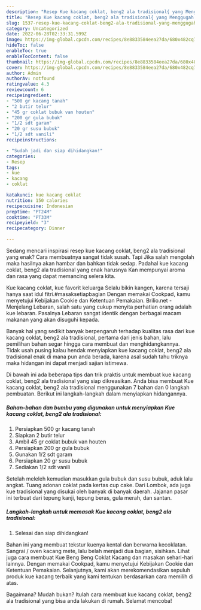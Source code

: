 ```yaml
---
description: "Resep Kue kacang coklat, beng2 ala tradisional{ yang Menggugah Selera,  Menu Buat lebaran"
title: "Resep Kue kacang coklat, beng2 ala tradisional{ yang Menggugah Selera,  Menu Buat lebaran"
slug: 1537-resep-kue-kacang-coklat-beng2-ala-tradisional-yang-menggugah-selera-menu-buat-lebaran
category: Uncategorized
date: 2022-06-28T02:33:31.599Z
image: https://img-global.cpcdn.com/recipes/8e8833584eea27da/680x482cq70/kue-kacang-coklat-beng2-ala-tradisional-foto-resep-utama.jpg
hideToc: false
enableToc: true
enableTocContent: false
thumbnail: https://img-global.cpcdn.com/recipes/8e8833584eea27da/680x482cq70/kue-kacang-coklat-beng2-ala-tradisional-foto-resep-utama.jpg
cover: https://img-global.cpcdn.com/recipes/8e8833584eea27da/680x482cq70/kue-kacang-coklat-beng2-ala-tradisional-foto-resep-utama.jpg
author: Admin
authorAv: notfound
ratingvalue: 4.3
reviewcount: 6
recipeingredient:
- "500 gr kacang tanah"
- "2 butir telur"
- "45 gr coklat bubuk van houten"
- "200 gr gula bubuk"
- "1/2 sdt garam"
- "20 gr susu bubuk"
- "1/2 sdt vanili"
recipeinstructions:

- "Sudah jadi dan siap dihidangkan!"
categories:
- Resep
tags:
- kue
- kacang
- coklat

katakunci: kue kacang coklat 
nutrition: 150 calories
recipecuisine: Indonesian
preptime: "PT24M"
cooktime: "PT33M"
recipeyield: "3"
recipecategory: Dinner

---
```



Sedang mencari inspirasi resep kue kacang coklat, beng2 ala tradisional yang enak? Cara membuatnya sangat tidak susah. Tapi Jika salah mengolah maka hasilnya akan hambar dan bahkan tidak sedap. Padahal kue kacang coklat, beng2 ala tradisional yang enak harusnya Kan mempunyai aroma dan rasa yang dapat memancing selera kita.


Kue kacang coklat, kue favorit keluarga Selalu bikin kangen, karena tersaji hanya saat idul fitri.#masaksetiapbagian Dengan memakai Cookpad, kamu menyetujui Kebijakan Cookie dan Ketentuan Pemakaian. Brilio.net - Menjelang Lebaran, salah satu yang cukup menyita perhatian orang adalah kue lebaran. Pasalnya Lebaran sangat identik dengan berbagai macam makanan yang akan disuguhi kepada.

Banyak hal yang sedikit banyak berpengaruh terhadap kualitas rasa dari kue kacang coklat, beng2 ala tradisional, pertama dari jenis bahan, lalu pemilihan bahan segar hingga cara membuat dan menghidangkannya. Tidak usah pusing kalau hendak menyiapkan kue kacang coklat, beng2 ala tradisional enak di mana pun anda berada, karena asal sudah tahu triknya maka hidangan ini dapat menjadi sajian istimewa.


Di bawah ini ada beberapa tips dan trik praktis untuk membuat kue kacang coklat, beng2 ala tradisional yang siap dikreasikan. Anda bisa membuat Kue kacang coklat, beng2 ala tradisional menggunakan 7 bahan dan 0 langkah pembuatan. Berikut ini langkah-langkah dalam menyiapkan hidangannya.

<!--inarticleads1-->

##### Bahan-bahan dan bumbu yang digunakan untuk menyiapkan Kue kacang coklat, beng2 ala tradisional:

1. Persiapkan 500 gr kacang tanah
1. Siapkan 2 butir telur
1. Ambil 45 gr coklat bubuk van houten
1. Persiapkan 200 gr gula bubuk
1. Gunakan 1/2 sdt garam
1. Persiapkan 20 gr susu bubuk
1. Sediakan 1/2 sdt vanili


Setelah meleleh kemudian masukkan gula bubuk dan susu bubuk, aduk lalu angkat. Tuang adonan coklat pada kertas cup cake. Dari Lombok, ada juga kue tradisional yang disukai oleh banyak di banyak daerah. Jajanan pasar ini terbuat dari tepung kanji, tepung beras, gula merah, dan santan. 

<!--inarticleads2-->

##### Langkah-langkah untuk memasak Kue kacang coklat, beng2 ala tradisional:


1. Selesai dan siap dihidangkan!

Bahan ini yang membuat tekstur kuenya kental dan berwarna kecoklatan. Sangrai / oven kacang mete, lalu belah menjadi dua bagian, sisihkan. Lihat juga cara membuat Kue Beng Beng Coklat Kacang dan masakan sehari-hari lainnya. Dengan memakai Cookpad, kamu menyetujui Kebijakan Cookie dan Ketentuan Pemakaian. Selanjutnya, kami akan merekomendasikan sepuluh produk kue kacang terbaik yang kami tentukan berdasarkan cara memilih di atas. 

Bagaimana? Mudah bukan? Itulah cara membuat kue kacang coklat, beng2 ala tradisional yang bisa anda lakukan di rumah. Selamat mencoba!
